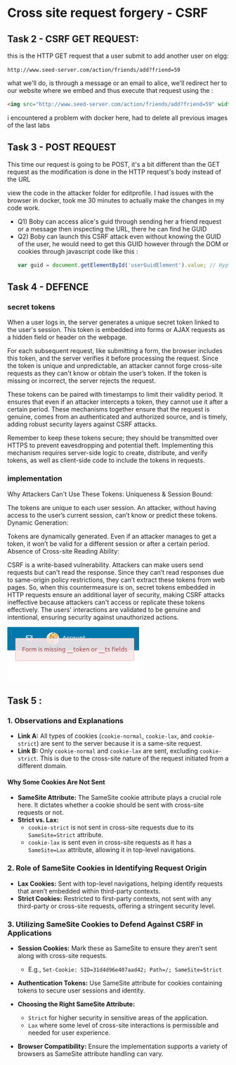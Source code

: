 # Cross site request forgery - CSRF

## Task 2 - CSRF GET REQUEST:

this is the HTTP GET request that a user submit to add another user on elgg:

`http://www.seed-server.com/action/friends/add?friend=59`

what we'll do, is through a message or an email to alice, we'll redirect her to our website where we embed and thus execute that request using the <img>:
```html
<img src="http://www.seed-server.com/action/friends/add?friend=59" width="1" height="1" border="1">
```
i encountered a problem with docker here, had to delete all previous images of the last labs

## Task 3 - POST REQUEST
 
This time our request is going to be POST, it's a bit different than the GET request as the modification is done in the HTTP request's body instead of the URL

view the code in the attacker folder for editprofile. I had issues with the browser in docker, took me 30 minutes to actually make the changes in my code work.

- Q1) Boby can access alice's guid through sending her a friend request or a message then inspecting the URL, there he can find he GUID
- Q2) Boby can launch this CSRF attack even without knowing the GUID of the user, he would need to get this GUID however through the DOM or cookies through javascript code like this :
    ```js
    var guid = document.getElementById('userGuidElement').value; // Hypothetical element containing user's GUID
    ```

## Task 4 - DEFENCE
### secret tokens
When a user logs in, the server generates a unique secret token linked to the user's session. This token is embedded into forms or AJAX requests as a hidden field or header on the webpage.

For each subsequent request, like submitting a form, the browser includes this token, and the server verifies it before processing the request. Since the token is unique and unpredictable, an attacker cannot forge cross-site requests as they can't know or obtain the user’s token. If the token is missing or incorrect, the server rejects the request.

These tokens can be paired with timestamps to limit their validity period. It ensures that even if an attacker intercepts a token, they cannot use it after a certain period. These mechanisms together ensure that the request is genuine, comes from an authenticated and authorized source, and is timely, adding robust security layers against CSRF attacks.

Remember to keep these tokens secure; they should be transmitted over HTTPS to prevent eavesdropping and potential theft. Implementing this mechanism requires server-side logic to create, distribute, and verify tokens, as well as client-side code to include the tokens in requests.

### implementation
Why Attackers Can't Use These Tokens:
Uniqueness & Session Bound:

The tokens are unique to each user session. An attacker, without having access to the user’s current session, can’t know or predict these tokens.
Dynamic Generation:

Tokens are dynamically generated. Even if an attacker manages to get a token, it won’t be valid for a different session or after a certain period.
Absence of Cross-site Reading Ability:

CSRF is a write-based vulnerability. Attackers can make users send requests but can't read the response. Since they can’t read responses due to same-origin policy restrictions, they can’t extract these tokens from web pages.
So, when this countermeasure is on, secret tokens embedded in HTTP requests ensure an additional layer of security, making CSRF attacks ineffective because attackers can't access or replicate these tokens effectively. The users' interactions are validated to be genuine and intentional, ensuring security against unauthorized actions.




![missing token](./missing_token.png)

## Task 5 : 

### 1. Observations and Explanations

- **Link A:** All types of cookies (`cookie-normal`, `cookie-lax`, and `cookie-strict`) are sent to the server because it is a same-site request.
- **Link B:** Only `cookie-normal` and `cookie-lax` are sent, excluding `cookie-strict`. This is due to the cross-site nature of the request initiated from a different domain.

#### Why Some Cookies Are Not Sent

- **SameSite Attribute:** The SameSite cookie attribute plays a crucial role here. It dictates whether a cookie should be sent with cross-site requests or not.
- **Strict vs. Lax:** 
    - `cookie-strict` is not sent in cross-site requests due to its `SameSite=Strict` attribute.
    - `cookie-lax` is sent even in cross-site requests as it has a `SameSite=Lax` attribute, allowing it in top-level navigations.

### 2. Role of SameSite Cookies in Identifying Request Origin

- **Lax Cookies:** Sent with top-level navigations, helping identify requests that aren’t embedded within third-party contexts.
- **Strict Cookies:** Restricted to first-party contexts, not sent with any third-party or cross-site requests, offering a stringent security level.

### 3. Utilizing SameSite Cookies to Defend Against CSRF in Applications

- **Session Cookies:** Mark these as SameSite to ensure they aren’t sent along with cross-site requests.
    - E.g., `Set-Cookie: SID=31d4d96e407aad42; Path=/; SameSite=Strict`

- **Authentication Tokens:** Use SameSite attribute for cookies containing tokens to secure user sessions and identity.
- **Choosing the Right SameSite Attribute:** 
    - `Strict` for higher security in sensitive areas of the application.
    - `Lax` where some level of cross-site interactions is permissible and needed for user experience.

- **Browser Compatibility:** Ensure the implementation supports a variety of browsers as SameSite attribute handling can vary.
